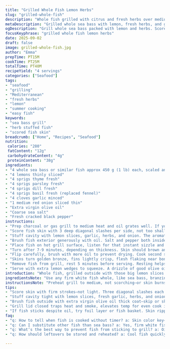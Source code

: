 ```yaml
---
title: "Grilled Whole Fish Lemon Herbs"
slug: "grilled-whole-fish"
description: "Whole fish grilled with citrus and fresh herbs over medium heat. Uses aromatic combinations of thyme, parsley, dill, and fennel for a fragrant punch. Garlic and onion add depth. Cooking times shifted slightly for better control, relying on skin texture and flesh firmness to judge doneness. Olive oil for moisture and crisp skin. Substituted sea bass for variety and swapped fennel for basil, adding a fresh sweet note. Common pitfalls covered like avoiding fish sticking to grates, how to tell when it's done without timing alone, and why slit skin helps even cook."
metaDescription: "Grilled whole sea bass with lemon, fresh herbs, and garlic. Score skin, oil well, watch for skin crisp and clear juices to know when done."
ogDescription: "Grill whole sea bass packed with lemon and herbs. Score skin, oil, cook medium heat till skin crisps golden bronze and flesh flakes easily."
focusKeyphrase: "grilled whole fish lemon herbs"
date: 2025-09-02
draft: false
image: grilled-whole-fish.jpg
author: "Emma"
prepTime: PT15M
cookTime: PT25M
totalTime: PT40M
recipeYield: "4 servings"
categories: ["Seafood"]
tags:
- "seafood"
- "grilling"
- "Mediterranean"
- "fresh herbs"
- "lemon"
- "summer cooking"
- "easy fish"
keywords:
- "sea bass grill"
- "herb stuffed fish"
- "scored fish skin"
breadcrumb: ["Home", "Recipes", "Seafood"]
nutrition: 
 calories: "280"
 fatContent: "12g"
 carbohydrateContent: "4g"
 proteinContent: "38g"
ingredients:
- "4 whole sea bass or similar fish approx 450 g (1 lb) each, scaled and gutted"
- "4 lemons thinly sliced"
- "4 sprigs thyme fresh"
- "4 sprigs parsley fresh"
- "4 sprigs dill fresh"
- "4 sprigs basil fresh (replaced fennel)"
- "4 cloves garlic minced"
- "1 medium red onion sliced thin"
- "Extra virgin olive oil"
- "Coarse sea salt"
- "Fresh cracked black pepper"
instructions:
- "Prep charcoal or gas grill to medium heat and oil grates well. If you get impatient and the fish sticks, use a fish basket or foil as backup. Nothing worse than skin ripping off."
- "Score fish skin with 3 deep diagonal slashes per side, not too shallow or afraid, this helps heat penetrate and skin crisp without bursting flesh out."
- "Stuff cavity with lemon slices, garlic, herbs, and onion. The aromatics infuse from inside out, skip stuffing and you lose layers of flavor."
- "Brush fish exterior generously with oil. Salt and pepper both inside and out. Salt early here draws moisture but also primes skin crisp."
- "Place fish on hot grill surface, listen for that instant sizzle and smell fresh lemon mingling with smoke. Grill with lid closed to trap heat."
- "Turn after 7-9 minutes, depending on thickness. Skin should brown and crisp, flesh firm but still yielding. Watch juices run clear."
- "Flip carefully, brush with more oil to prevent drying. Cook second side another 7-9 minutes. Total cook closer to 20-22 minutes but rely on texture more than time."
- "Skins turn golden bronze, fins lightly crisp, flesh flaking near bones when poked with fork but still moist inside. If tail curls, a good sign it's done."
- "Remove fish from grill, rest 5 minutes before serving. Resting helps juices redistribute, don’t skip or fish dries out fast."
- "Serve with extra lemon wedges to squeeze. A drizzle of good olive oil, maybe sprinkle fresh chopped herbs if you have on hand."
introduction: "Whole fish, grilled outside with those big lemon slices tucked inside. Fresh herbs pushing out aroma like a punch in the face, with garlic and onion hiding in tight spaces. You know the drill—skin scoring is not optional, don’t skip it or you’ll have a mess. I tried different herbs, used fennel early on, but swapping basil gave a cleaner green note that brightens. Olive oil keeps skin shiny and crispy, and the grill’s heat makes those edges char in the best ways. Cooking? Watch skin texture, don’t just dial a timer. The smell of lemon grilling beats waiting for the watch. Rest fish right off grill or the juices disappear fast. I seasoned inside and out, dries less, tastes fuller. Cooking whole keeps fish juicy but watch the heat or you bear raw middle or dry edges. Keys to my grilled fish obsession."
ingredientsNote: "Use any firm white fish whole, like sea bass, branzino, or snapper. Scaling and gutting must be done in advance or ask your fishmonger to prep. Swap fennel sprigs for fresh basil—that twist adds brighter notes and complements garlic without overpowering. Lemon is critical but add some zest to flesh if you like bigger zing. Olive oil is essential, don’t skimp; it prevents sticking and crisps skin beautifully. Keep salt coarse for crunchy seasoning and fresh cracked pepper for texture. Garlic quantity can be dialed down if sensitive. Onion slices inside add mild sweetness but can be omitted. If no grill, a cast iron grill pan over high heat replicates some char but no smoke, adjust time carefully; may need slightly less. Must have open flame if possible for best flavor. For less smoky, use lemon slices outside the fish as well."
instructionsNote: "Preheat grill to medium, not scorching—or skin burns before flesh cooks. Oiling grates kept fights fish sticking; without it I ruined several first tries. Score skin firmly to help even cooking and avoid bursting or curling edges. Stuff cavity with aromatics to infuse inside, remember the flavor seeps out through scored skin when heat hits. Brush fish thoroughly with oil both sides and inside cavity; oil keeps skin from drying, encourages crisp rather than soggy peel. Salt layers moisture out a bit and firms flesh for grilling. Lid closed traps heat and smoke, raising grill temp to cook fish inward. Flip gently with wide spatula or tongs to keep skin intact. Watch skin color—not all bubbles or odor signals doneness. Flesh should flake when poked near backbone and juices run clear. Rest fish off heat few minutes, plate won’t wait but juices will. Final drizzle of oil and fresh herbs make a rustic finish. If worried about undercooking, poke eye with skewer—opaque flesh around it means ready."
tips:
- "Score skin with firm strokes—not light. Three diagonal slashes each side. Too shallow and heat won’t penetrate. Too deep and juices spill, flesh bursts out. Skin crispness depends on this technique; it controls steam escape and texture. Practice on smaller fish if unsure. Always prep oil grates well to avoid skin sticking and tearing during flips. Use fish basket if impatient or grates porous. Heat has to be medium, not scorching. Charred skin means burnt edges but raw flesh inside."
- "Stuff cavity tight with lemon slices, fresh garlic, herbs, and onion. Aromas push out under skin scoring. Skip stuffing and flavor flattens. Herbs selection is personal but basil beats fennel for less anise and sweeter green notes. Use sprigs whole rather than chopped to avoid bits falling out. Onion adds mild sweetness but omit if strong onion taste unwanted. Oil generously inside cavity too to keep flesh moist. Salt inside and out early pulls moisture but also firms flesh. Timing is secondary to texture and smell."
- "Brush fish outside with extra virgin olive oil thick coat—skip or skimpy oil means skin sticks and tears or soggy peel. Salt coarse sea salt only for crunch and enhanced crust. Fresh cracked black pepper adds texture but don’t overdo. Use tongs or wide slack spatula to flip gently; skin fragile after initial crunch sets. Watch juices run clear near slashes; cloudy juices mean undercooked. Turn skin from last to first side, so second side cooks evenly. Total time varies by thickness and fish type. Use tail curl as done signal. Never rely only on timer."
- "Grill lid closed traps heat and smoke, elevates temp for even cook inside but monitor closely or risk dry edges with raw center. Char aromas come from citrus oils vaporizing, listen for sizzle and smell fresh lemon mingling with smoke, that’s when to flip. Rest fish off heat minimum 5 minutes; juices redistribute and make flesh tender again. Skip resting and juices seep out on plate or fork. If no grill, use cast iron grill pan on high heat, less smoky and shorter time. Always test doneness by flaking flesh near backbone, never just timer."
- "If fish sticks despite oil, try foil layer or fish basket. Skin ripping ruins texture and presentation. Scoring helps but not foolproof; the fish type decides crisp success. Sea bass is good substitute for branzino or snapper. Swap herbs as you please but basil made skin shine brighter without overpowering garlic. Zest lemon into flesh for sharper zing if lemon slices aren’t enough. Garlic quantity can be reduced if overwhelmed. Cooking times approximate; rely on skin texture, sizzle, juice clarity, and tail curl to judge done state."
faq:
- "q: How to tell when fish is cooked without timer? a: Skin color key—golden bronze with crisp edges. Juices run clear near slashes. Flesh flakes near backbone but still moist. Tail curling upwards is another sign. Listen for steady sizzle; smoke smell bright with lemon helps timing. Don’t trust time alone, thickness varies and impacts cook time."
- "q: Can I substitute other fish than sea bass? a: Yes, firm white fish best—branzino, snapper. Must be whole, scaled, gutted. Skin thickness matters for scoring effect. Flesh texture impacts cooking times slightly. Adjust times and watch texture cues. Avoid oily fish or those with thick skin unless you adapt scoring and oiling approach."
- "q: What’s the best way to prevent fish from sticking to grill? a: Oil grates generously and before preheating grill. Use extra virgin olive oil for moisture and crisp skin. Score skin deeply. If sticking persists, fish basket or foil layer under fish saves skin from tearing. Flip gently using wide spatula. Don’t move fish until initial crust forms—typically first 7–9 minutes. Avoid scorching heat."
- "q: How should leftovers be stored and reheated? a: Cool fish quickly, store wrapped in fridge 1–2 days max. Reheat gently—cast iron pan with light oil or oven at low temp prevent drying out. Avoid microwave which can toughen flesh. Leftover fish can be cold flaked into salads or sandwiches too. For longer storage freeze wrapped well, lose some texture but keep flavor. Thaw overnight in fridge before reheating carefully."

---
```

